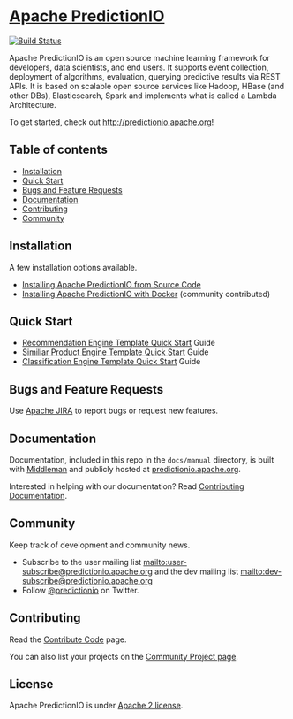 <!--
Licensed to the Apache Software Foundation (ASF) under one or more
contributor license agreements.  See the NOTICE file distributed with
this work for additional information regarding copyright ownership.
The ASF licenses this file to You under the Apache License, Version 2.0
(the "License"); you may not use this file except in compliance with
the License.  You may obtain a copy of the License at

    http://www.apache.org/licenses/LICENSE-2.0

Unless required by applicable law or agreed to in writing, software
distributed under the License is distributed on an "AS IS" BASIS,
WITHOUT WARRANTIES OR CONDITIONS OF ANY KIND, either express or implied.
See the License for the specific language governing permissions and
limitations under the License.
-->

# [Apache PredictionIO](http://predictionio.apache.org)

[![Build
Status](https://api.travis-ci.org/apache/predictionio.svg?branch=develop)](https://travis-ci.org/apache/predictionio)

Apache PredictionIO is an open source machine learning framework
for developers, data scientists, and end users. It supports event collection,
deployment of algorithms, evaluation, querying predictive results via REST APIs.
It is based on scalable open source services like Hadoop, HBase (and other DBs),
Elasticsearch, Spark and implements what is called a Lambda Architecture.

To get started, check out http://predictionio.apache.org!


## Table of contents
- [Installation](#installation)
- [Quick Start](#quick-start)
- [Bugs and Feature Requests](#bugs-and-feature-requests)
- [Documentation](#documentation)
- [Contributing](#contributing)
- [Community](#community)


## Installation

A few installation options available.

*   [Installing Apache PredictionIO from Source
    Code](http://predictionio.apache.org/install/install-sourcecode/)
*   [Installing Apache PredictionIO with
    Docker](http://predictionio.apache.org/community/projects/#docker-installation-for-predictionio)
    (community contributed)


## Quick Start

*   [Recommendation Engine Template Quick
    Start](http://predictionio.apache.org/templates/recommendation/quickstart/)
    Guide
*   [Similiar Product Engine Template Quick
    Start](http://predictionio.apache.org/templates/similarproduct/quickstart/)
    Guide
*   [Classification Engine Template Quick
    Start](http://predictionio.apache.org/templates/classification/quickstart/)
    Guide


## Bugs and Feature Requests

Use [Apache JIRA](https://issues.apache.org/jira/browse/PIO) to report bugs or request new features.

## Documentation

Documentation, included in this repo in the `docs/manual` directory, is built
with [Middleman](http://middlemanapp.com/) and publicly hosted at
[predictionio.apache.org](http://predictionio.apache.org/).

Interested in helping with our documentation? Read [Contributing
Documentation](http://predictionio.apache.org/community/contribute-documentation/).


## Community

Keep track of development and community news.

*   Subscribe to the user mailing list <mailto:user-subscribe@predictionio.apache.org>
    and the dev mailing list <mailto:dev-subscribe@predictionio.apache.org>
*   Follow [@predictionio](https://twitter.com/predictionio) on Twitter.


## Contributing

Read the [Contribute Code](http://predictionio.apache.org/community/contribute-code/) page.

You can also list your projects on the [Community Project
page](http://predictionio.apache.org//community/projects/).


## License

Apache PredictionIO is under [Apache 2
license](http://www.apache.org/licenses/LICENSE-2.0.html).
